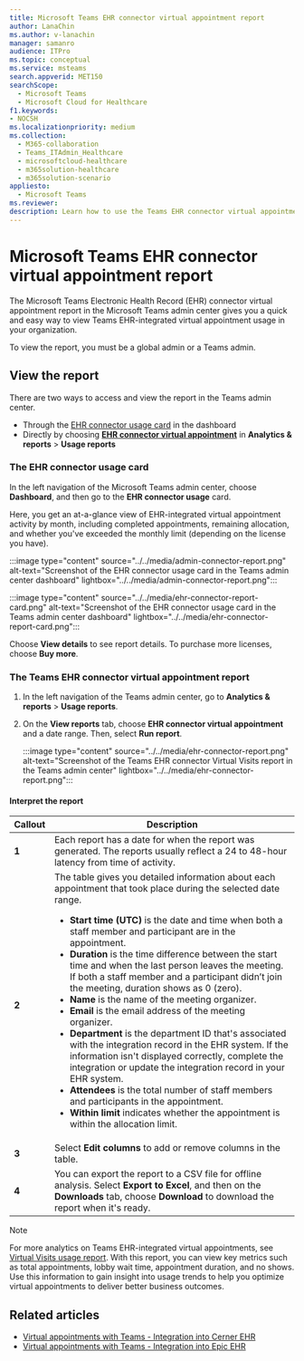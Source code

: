 ```yaml
---
title: Microsoft Teams EHR connector virtual appointment report
author: LanaChin
ms.author: v-lanachin
manager: samanro
audience: ITPro
ms.topic: conceptual
ms.service: msteams
search.appverid: MET150
searchScope:
  - Microsoft Teams
  - Microsoft Cloud for Healthcare
f1.keywords:
- NOCSH
ms.localizationpriority: medium
ms.collection: 
  - M365-collaboration
  - Teams_ITAdmin_Healthcare
  - microsoftcloud-healthcare
  - m365solution-healthcare
  - m365solution-scenario
appliesto: 
  - Microsoft Teams
ms.reviewer: 
description: Learn how to use the Teams EHR connector virtual appointment report in the Microsoft Teams admin center to get an overview of EHR-integrated virtual appointment usage in your organization. 
---
```


# Microsoft Teams EHR connector virtual appointment report

The Microsoft Teams Electronic Health Record (EHR) connector virtual appointment report in the Microsoft Teams admin center gives you a quick and easy way to view Teams EHR-integrated virtual appointment usage in your organization.

To view the report, you must be a global admin or a Teams admin.

## View the report

There are two ways to access and view the report in the Teams admin center.

- Through the [EHR connector usage card](#the-ehr-connector-usage-card) in the dashboard
- Directly by choosing [**EHR connector virtual appointment**](#the-teams-ehr-connector-virtual-appointment-report) in **Analytics & reports** > **Usage reports**

### The EHR connector usage card

In the left navigation of the Microsoft Teams admin center, choose **Dashboard**, and then go to the **EHR connector usage** card.

Here, you get an at-a-glance view of EHR-integrated virtual appointment activity by month, including completed appointments, remaining allocation, and whether you've exceeded the monthly limit (depending on the license you have).

:::image type="content" source="../../media/admin-connector-report.png" alt-text="Screenshot of the EHR connector usage card in the Teams admin center dashboard" lightbox="../../media/admin-connector-report.png":::

:::image type="content" source="../../media/ehr-connector-report-card.png" alt-text="Screenshot of the EHR connector usage card in the Teams admin center dashboard" lightbox="../../media/ehr-connector-report-card.png":::

Choose **View details** to see report details. To purchase more licenses, choose **Buy more**.

### The Teams EHR connector virtual appointment report

1. In the left navigation of the Teams admin center, go to **Analytics & reports** > **Usage reports**.
1. On the **View reports** tab, choose **EHR connector virtual appointment** and a date range. Then, select **Run report**.

    :::image type="content" source="../../media/ehr-connector-report.png" alt-text="Screenshot of the Teams EHR connector Virtual Visits report in the Teams admin center" lightbox="../../media/ehr-connector-report.png":::

#### Interpret the report

|Callout |Description  |
|--------|-------------|
|**1**   |Each report has a date for when the report was generated. The reports usually reflect a 24 to 48-hour latency from time of activity. |
|**2**   |The table gives you detailed information about each appointment that took place during the selected date range. <ul><li>**Start time (UTC)** is the date and time when both a staff member and participant are in the appointment.  </li> <li>**Duration** is the time difference between the start time and when the last person leaves the meeting. If both a staff member and a participant didn’t join the meeting, duration shows as 0 (zero).</li> <li>**Name** is the name of the meeting organizer. <li>**Email** is the email address of the meeting organizer.</li> <li> **Department** is the department ID that's associated with the integration record in the EHR system. If the information isn't displayed correctly, complete the integration or update the integration record in your EHR system.</li></li> <li>**Attendees** is the total number of staff members and participants in the appointment.</li> <li>**Within limit** indicates whether the appointment is within the allocation limit. </li> </ul> |
|**3**   |Select **Edit columns** to add or remove columns in the table. |
|**4**   |You can export the report to a CSV file for offline analysis. Select **Export to Excel**, and then on the **Downloads** tab, choose **Download** to download the report when it's ready. |

> [!NOTE]
> For more analytics on Teams EHR-integrated virtual appointments, see [Virtual Visits usage report](../../teams-analytics-and-reports/virtual-visits-usage-report.md). With this report, you can view key metrics such as total appointments, lobby wait time, appointment duration, and no shows. Use this information to gain insight into usage trends to help you optimize virtual appointments to deliver better business outcomes.

## Related articles

- [Virtual appointments with Teams - Integration into Cerner EHR](ehr-admin-cerner.md)
- [Virtual appointments with Teams - Integration into Epic EHR](ehr-admin.md)
